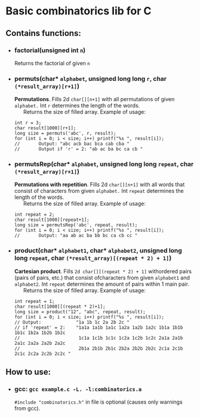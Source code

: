 # Basic combinatorics lib for C

## Contains functions:
<ul>
  <li>
    <h3>factorial(unsigned int <code>n</code>)</h3>
    Returns the factorial of given <code>n</code>
  </li>
  <li>
    <h3>permuts(char* <code>alphabet</code>, unsigned long long <code>r</code>, char <code>(*result_array)[r+1]</code>)</h3>
    <strong>Permutations</strong>. Fills 2d <code>char[][n+1]</code> with all permutations of given <code>alphabet.</code>
    Int <code>r</code> determines the length of the words.
    <ul>
      Returns the size of filled array. Example of usage:
    </ul>
    
```
int r = 3;
char result[1000][r+1];
long size = permuts('abc', r, result);
for (int i = 0; i < size; i++) printf("%s ", result[i]);
//       Output: "abc acb bac bca cab cba "
//       Output if 'r' = 2: "ab ac ba bc ca cb "
```

  </li>
  <li>
    <h3>permutsRep(char* <code>alphabet</code>, unsigned long long <code>repeat</code>, char <code>(*result_array)[r+1]</code>)</h3>
    <strong>Permutations with repetition</strong>. Fills 2d <code>char[][n+1]</code> with all words that consist of characters from given <code>alphabet.</code>
    Int <code>repeat</code> determines the length of the words.
    <ul>
      Returns the size of filled array. Example of usage:
    </ul>

```
int repeat = 2;
char result[1000][repeat+1];
long size = permutsRep('abc', repeat, result);
for (int i = 0; i < size; i++) printf("%s ", result[i]);
//       Output: "aa ab ac ba bb bc ca cb cc "
```

  </li>
  <li>
    <h3>product(char* <code>alphabet1</code>, char* <code>alphabet2</code>, unsigned long long <code>repeat</code>, char <code>(*result_array)[(repeat * 2) + 1]</code>)</h3>
    <strong>Cartesian product</strong>. Fills <code>2d char[][(repeat * 2) + 1]</code> withordered pairs (pairs of pairs, etc.) that consist ofcharacters from given <code>alphabet1</code> and <code>alphabet2</code>.
    Int <code>repeat</code> determines the amount of pairs within 1 main pair.
    <ul>
      Returns the size of filled array. Example of usage:
    </ul>

```
int repeat = 1;
char result[1000][(repeat * 2)+1];
long size = product("12", "abc", repeat, result);
for (int i = 0; i < size; i++) printf("%s ", result[i]);
// Output:             "1a 1b 1c 2a 2b 2c "
// if 'repeat' = 2:    "1a1a 1a1b 1a1c 1a2a 1a2b 1a2c 1b1a 1b1b 1b1c 1b2a 1b2b 1b2c 
//                      1c1a 1c1b 1c1c 1c2a 1c2b 1c2c 2a1a 2a1b 2a1c 2a2a 2a2b 2a2c 
//                      2b1a 2b1b 2b1c 2b2a 2b2b 2b2c 2c1a 2c1b 2c1c 2c2a 2c2b 2c2c "
```
  </li>
</ul>

## How to use:
<ul>
  <li>
    <h3>gcc: <code>gcc example.c -L. -l:combinatorics.a</code></h3>
    <code>#include "combinatorics.h"</code> in file is optional (causes only warnings from gcc).
  </li>
</ul>
